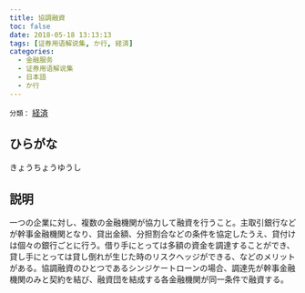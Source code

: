 ```yaml
---
title: 協調融資
toc: false
date: 2018-05-18 13:13:13
tags: [证券用语解说集, か行, 経済]
categories:
  - 金融服务
  - 证券用语解说集
  - 日本語
  - か行
---
```


`分類：` [経済](/tags/経済/)

## ひらがな

きょうちょうゆうし

## 説明

一つの企業に対し、複数の金融機関が協力して融資を行うこと。主取引銀行などが幹事金融機関となり、貸出金額、分担割合などの条件を協定したうえ、貸付けは個々の銀行ごとに行う。借り手にとっては多額の資金を調達することができ、貸し手にとっては貸し倒れが生じた時のリスクヘッジができる、などのメリットがある。協調融資のひとつであるシンジケートローンの場合、調達先が幹事金融機関のみと契約を結び、融資団を結成する各金融機関が同一条件で融資する。
